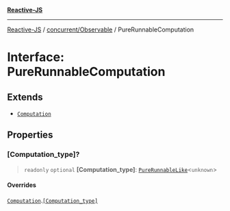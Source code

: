 [**Reactive-JS**](../../../README.md)

***

[Reactive-JS](../../../README.md) / [concurrent/Observable](../README.md) / PureRunnableComputation

# Interface: PureRunnableComputation

## Extends

- [`Computation`](../../../computations/interfaces/Computation.md)

## Properties

### \[Computation\_type\]?

> `readonly` `optional` **\[Computation\_type\]**: [`PureRunnableLike`](../../interfaces/PureRunnableLike.md)\<`unknown`\>

#### Overrides

[`Computation`](../../../computations/interfaces/Computation.md).[`[Computation_type]`](../../../computations/interfaces/Computation.md#computation_type)

